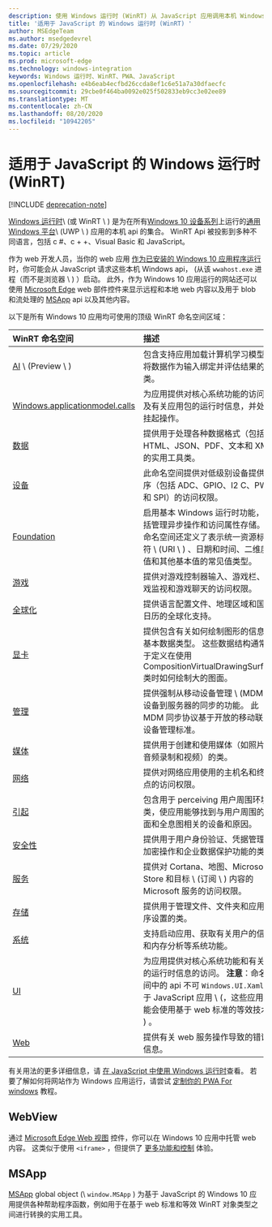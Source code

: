 ```yaml
---
description: 使用 Windows 运行时 (WinRT) 从 JavaScript 应用调用本机 Windows Api。
title: '适用于 JavaScript 的 Windows 运行时 (WinRT) '
author: MSEdgeTeam
ms.author: msedgedevrel
ms.date: 07/29/2020
ms.topic: article
ms.prod: microsoft-edge
ms.technology: windows-integration
keywords: Windows 运行时、WinRT、PWA、JavaScript
ms.openlocfilehash: e4b6eab4ecfbd26ccda8ef1c6e51a7a30dfaecfc
ms.sourcegitcommit: 29cbe0f464ba0092e025f502833eb9cc3e02ee89
ms.translationtype: MT
ms.contentlocale: zh-CN
ms.lasthandoff: 08/20/2020
ms.locfileid: "10942205"
---
```

# 适用于 JavaScript 的 Windows 运行时 (WinRT)   

[!INCLUDE [deprecation-note](../includes/legacy-edge-note.md)]  

[Windows 运行时](/windows/uwp/get-started/universal-application-platform-guide#how-the-universal-windows-platform-relates-to-windows-runtime-apis)\ (或 WinRT \ ) 是为在所有[Windows 10 设备系列](/uwp/extension-sdks/device-families-overview)上运行的[通用 Windows 平台](/windows/uwp/get-started/universal-application-platform-guide)\ (UWP \ ) 应用的本机 api 的集合。  WinRT Api 被投影到多种不同语言，包括 c #、c + +、Visual Basic 和 JavaScript。  

作为 web 开发人员，当你的 web 应用 [作为已安装的 Windows 10 应用程序运行](../progressive-web-apps-edgehtml/windows-features.md#set-up-and-run-your-universal-windows-app) 时，你可能会从 JavaScript 请求这些本机 Windows api， (从该 `wwahost.exe` 进程（而不是浏览器 \ ) ）启动。  此外，作为 Windows 10 应用运行的网站还可以使用 [Microsoft Edge](#webview) web 部件控件来显示远程和本地 web 内容以及用于 blob 和流处理的 [MSApp](#msapp) api 以及其他内容。  

以下是所有 Windows 10 应用均可使用的顶级 WinRT 命名空间区域：  

| WinRT 命名空间 | 描述 |  
|:--- |:--- |  
| [AI](/uwp/api/windows.AI.MachineLearning.Preview) \ (Preview \ )  | 包含支持应用加载计算机学习模型、将数据作为输入绑定并评估结果的类。  |  
| [Windows.applicationmodel.calls](/uwp/api/windows.applicationmodel) | 为应用提供对核心系统功能的访问以及有关应用包的运行时信息，并处理挂起操作。  |  
| [数据](/uwp/api/windows.data.html) | 提供用于处理各种数据格式（包括 HTML、JSON、PDF、文本和 XML）的实用工具类。  |  
| [设备](/uwp/api/windows.devices) | 此命名空间提供对低级别设备提供程序（包括 ADC、GPIO、I2 C、PWM 和 SPI）的访问权限。  |  
| [Foundation](/uwp/api/windows.foundation) | 启用基本 Windows 运行时功能，包括管理异步操作和访问属性存储。  此命名空间还定义了表示统一资源标识符 \ (URI \ ) 、日期和时间、二维度量值和其他基本值的常见值类型。  |  
| [游戏](/uwp/api/windows.gaming.input) |提供对游戏控制器输入、游戏栏、游戏监视和游戏聊天的访问权限。  |  
| [全球化](/uwp/api/windows.globalization) | 提供语言配置文件、地理区域和国际日历的全球化支持。  |  
| [显卡](/uwp/api/windows.graphics) | 提供包含有关如何绘制图形的信息的基本数据类型。  这些数据结构通常用于定义在使用 CompositionVirtualDrawingSurface 类时如何绘制大的图面。  |  
| [管理](/uwp/api/windows.management) | 提供强制从移动设备管理 \ (MDM \ ) 设备到服务器的同步的功能。  此 MDM 同步协议基于开放的移动联盟-设备管理标准。  |  
| [媒体](/uwp/api/windows.media) | 提供用于创建和使用媒体（如照片、音频录制和视频）的类。  |  
| [网络](/uwp/api/windows.networking) | 提供对网络应用使用的主机名和终结点的访问权限。  |  
| [引起](/uwp/api/windows.perception) | 包含用于 perceiving 用户周围环境的类，使应用能够找到与用户周围的图面和全息图相关的设备和原因。  |  
| [安全性](/uwp/api/windows.security.authentication.identity) | 提供用于用户身份验证、凭据管理、加密操作和企业数据保护功能的类。  |  
| [服务](/uwp/api/windows.services.cortana) | 提供对 Cortana、地图、Microsoft Store 和目标 \ (订阅 \ ) 内容的 Microsoft 服务的访问权限。  |  
| [存储](/uwp/api/windows.storage) | 提供用于管理文件、文件夹和应用程序设置的类。  |  
| [系统](/uwp/api/windows.system) | 支持启动应用、获取有关用户的信息和内存分析等系统功能。  |  
| [UI](/uwp/api/windows.ui) | 为应用提供对核心系统功能和有关 UI 的运行时信息的访问。  **注意**：命名空间中的 api 不可 `Windows.UI.Xaml` 用于 JavaScript 应用 \ (，这些应用可能会使用基于 web 标准的等效技术 \ ) 。  |  
| [Web](/uwp/api/windows.web) | 提供有关 web 服务操作导致的错误的信息。  |  

有关用法的更多详细信息，请 [在 JavaScript 中使用 Windows 运行时](./using-the-windows-runtime-in-javascript.md)查看。  若要了解如何将网站作为 Windows 应用运行，请尝试 [定制你的 PWA For windows](../progressive-web-apps/windows-features.md) 教程。  

## WebView  

通过 [Microsoft Edge Web 视图](../webview.md) 控件，你可以在 Windows 10 应用中托管 web 内容。  这类似于使用 `<iframe>` ，但提供了 [更多功能和控制](../hosting/webview.md#webview-versus-iframe) 体验。  

## MSApp  

[MSApp](./reference/msapp.md) global object (\ `window.MSApp` ) 为基于 JavaScript 的 Windows 10 应用提供各种帮助程序函数，例如用于在基于 web 标准和等效 WinRT 对象类型之间进行转换的实用工具。  
